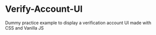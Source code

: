 # Verify-Account-UI
Dummy practice example to display a verification account UI made with CSS and Vanilla JS
